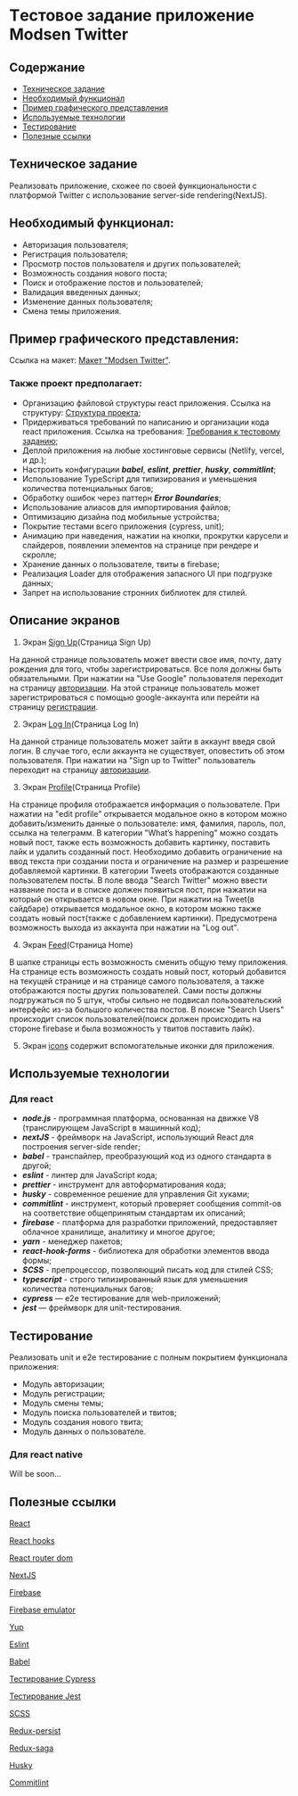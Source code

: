 # Tестовое задание приложение Modsen Twitter

## Содержание

- [Техническое задание](#Техническое-задание)
- [Необходимый функционал](#Необходимый-функционал)
- [Пример графического представления](#Пример-графического-представления)
- [Используемые технологии](#Используемые-технологии)
- [Тестирование](#Тестирование)
- [Полезные ссылки](#Полезные-ссылки)

## Техническое задание

Реализовать приложение, схожее по своей функциональности с платформой Twitter с
использование server-side rendering(NextJS).

## Необходимый функционал:

- Авторизация пользователя;
- Регистрация пользователя;
- Просмотр постов пользователя и других пользователей;
- Возможность создания нового поста;
- Поиск и отображение постов и пользователей;
- Валидация введенных данных;
- Изменение данных пользователя;
- Смена темы приложения.

## Пример графического представления:

Ссылка на макет:
[Макет "Modsen Twitter"](https://www.figma.com/file/KaCuGri1cQKxx4FMIfBZ6T/Modsen-Twitter?node-id=0%3A1&t=T3Vik0PUWZKXqlCN-0).

### Также проект предполагает:

- Организацию файловой структуры react приложения. Ссылка на структуру:
  [Cтруктура проекта](https://github.com/mkrivel/structure);
- Придерживаться требований по написанию и организации кода react приложения.
  Ссылка на требования:
  [Требования к тестовому заданию](https://github.com/annaprystavka/requirements);
- Деплой приложения на любые хостинговые сервисы (Netlify, vercel, и др.);
- Настроить конфигурации **_babel_**, **_eslint_**, **_prettier_**, **_husky_**,
  **_commitlint_**;
- Использование TypeScript для типизирования и уменьшения количества
  потенциальных багов;
- Обработку ошибок через паттерн **_Error Boundaries_**;
- Использование алиасов для импортирования файлов;
- Оптимизацию дизайна под мобильные устройства;
- Покрытие тестами всего приложения (cypress, unit);
- Анимацию при наведения, нажатии на кнопки, прокрутки карусели и слайдеров,
  появлении элементов на странице при рендере и скролле;
- Хранение данных о пользователе, твиты в firebase;
- Реализация Loader для отображения запасного UI при подгрузке данных;
- Запрет на использование стронних библиотек для стилей.

## Описание экранов

1. Экран
   [Sign Up](https://www.figma.com/file/KaCuGri1cQKxx4FMIfBZ6T/Modsen-Twitter?node-id=1%3A368&t=T3Vik0PUWZKXqlCN-0)(Страница
   Sign Up)

На данной странице пользователь может ввести свое имя, почту, дату рождения для
того, чтобы зарегистрироваться. Все поля должны быть обязательными. При нажатии
на "Use Google" пользователя переходит на страницу
[авторизации](https://www.figma.com/file/KaCuGri1cQKxx4FMIfBZ6T/Modsen-Twitter?node-id=1%3A869&t=T3Vik0PUWZKXqlCN-0).
На этой странице пользователь может зарегистрироваться с помощью google-аккаунта
или перейти на страницу
[регистрации](https://www.figma.com/file/KaCuGri1cQKxx4FMIfBZ6T/Modsen-Twitter?node-id=1%3A350&t=T3Vik0PUWZKXqlCN-0).

2. Экран
   [Log In](https://www.figma.com/file/KaCuGri1cQKxx4FMIfBZ6T/Twitter?node-id=1%3A350&t=V0ikbnKD4YdfNcCd-0)(Страница
   Log In)

На данной странице пользователь может зайти в аккаунт введя свой логин. В случае
того, если аккаунта не существует, оповестить об этом пользователя. При нажатии
на "Sign up to Twitter" пользователь переходит на страницу
[авторизации](https://www.figma.com/file/KaCuGri1cQKxx4FMIfBZ6T/Modsen-Twitter?node-id=1%3A869&t=T3Vik0PUWZKXqlCN-0).

3. Экран
   [Profile](https://www.figma.вom/file/KaвuGri1cQKxx4FMIfBZ6T/Modsen-Twitter?node-id=1%3A58&t=T3Vik0PUWZKXqlCN-0)(Страница
   Profile)

На странице профиля отображается информация о пользователе. При нажатии на "edit
profile" открывается модальное окно в котором можно добавить/изменить данные о
пользователе: имя, фамилия, пароль, пол, ссылка на телеграмм. В категории
"What’s happening" можно создать новый пост, также есть возможность добавить
картинку, поставить лайк и удалить созданный пост. Необходимо добавить
ограничение на ввод текста при создании поста и ограничение на размер и
разрешение добавляемой картинки. В категории Tweets отображаются созданные
пользователем посты. В поле ввода "Search Twitter" можно ввести название поста и
в списке должен появиться пост, при нажатии на который он открывается в новом
окне. При нажатии на Tweet(в сайдбаре) открывается модальное окно, в котором
можно также создать новый пост(также с добавлением картинки). Предусмотрена
возможность выхода из аккаунта при нажатии на "Log out".

4. Экран
   [Feed](https://www.figma.com/file/KaCuGri1cQKxx4FMIfBZ6T/Modsen-Twitter?node-id=1%3A465&t=T3Vik0PUWZKXqlCN-0)(Страница
   Home)

В шапке страницы есть возможность сменить общую тему приложения. На странице
есть возможность создать новый пост, который добавится на текущей странице и на
странице самого пользователя, а также отображаются посты других пользователей.
Сами посты должны подгружаться по 5 штук, чтобы сильно не подвисал
пользовательский интерфейс из-за большого количества постов. В поиске "Search
Users" происходит список пользователей(поиск должен происходить на стороне
firebase и была возможность у твитов поставить лайк).

5. Экран
   [icons](https://www.figma.com/file/KaCuGri1cQKxx4FMIfBZ6T/Modsen-Twitter?node-id=6%3A279&t=T3Vik0PUWZKXqlCN-0)
   содержит вспомогательные иконки для приложения.

## Используемые технологии

### Для react

- **_node.js_** - программная платформа, основанная на движке V8 (транслирующем
  JavaScript в машинный код);
- **_nextJS_** - фреймворк на JavaScript, использующий React для построения
  server-side render;
- **_babel_** - транспайлер, преобразующий код из одного стандарта в другой;
- **_eslint_** - линтер для JavaScript кода;
- **_prettier_** - инструмент для автоформатирования кода;
- **_husky_** - современное решение для управления Git хуками;
- **_commitlint_** - инструмент, который проверяет сообщения commit-ов на
  соответствие общепринятым стандартам их описаний;
- **_firebase_** - платформа для разработки приложений, предоставляет облачное
  хранилище, аналитику и многое другое;
- **_yarn_** - менеджер пакетов;
- **_react-hook-forms_** - библиотека для обработки элементов ввода формы;
- **_SCSS_** - препроцессор, позволяющий писать код для стилей CSS;
- **_typescript_** - строго типизированный язык для уменьшения количества
  потенциальных багов;
- **_cypress_** — e2e тестирование для web-приложений;
- **_jest_** — фреймворк для unit-тестирования.

## Тестирование

Реализовать unit и e2e тестирование c полным покрытием функционала приложения:

- Модуль авторизации;
- Модуль регистрации;
- Модуль смены темы;
- Модуль поиска пользователей и твитов;
- Модуль создания нового твита;
- Модуль данных о пользователе.

### Для react native

Will be soon...

## Полезные ссылки

[React](https://react.dev/reference/react)

[React hooks](https://react.dev/reference/react/hooks)

[React router dom](https://reactrouter.com/en/main)

[NextJS](https://nextjs.org/docs)

[Firebase](https://firebase.google.com/docs/reference/js?hl=ru)

[Firebase emulator](https://firebase.google.com/docs/emulator-suite?hl=ru)

[Yup](https://www.npmjs.com/package/yup)

[Eslint](https://eslint.org/docs/user-guide/configuring)

[Babel](https://babeljs.io/docs/en/configuration)

[Тестирование Cypress](https://docs.cypress.io/guides/overview/why-cypress.html#In-a-nutshell)

[Тестирование Jest](https://jestjs.io/ru/docs/getting-started)

[SCSS](https://sass-lang.com/documentation/)

[Redux-persist](https://github.com/rt2zz/redux-persist)

[Redux-saga](https://redux-saga.js.org/)

[Husky](https://dev.to/ivadyhabimana/setup-eslint-prettier-and-husky-in-a-node-project-a-step-by-step-guide-946)

[Commitlint](https://github.com/conventional-changelog/commitlint)

